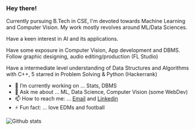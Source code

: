 ### Hey there!

<!--
**devi777/devi777** is a ✨ _special_ ✨ repository because its `README.md` (this file) appears on your GitHub profile.

Exploring Voice and Facial recognition these days.  -->

Currently pursuing B.Tech in CSE, I'm devoted towards Machine Learning and Computer Vision. My work mostly revolves around ML/Data Sciences. 

Have a keen interest in AI and its applications. 

Have some exposure in Computer Vision, App development and DBMS. Follow graphic designing, audio editing/production (FL Studio)

Have a intermediate level understanding of Data Structures and Algorithms with C++, 5 starred in Problem Solving & Python (Hackerrank) 

- 🔭 I’m currently working on ... Stats, DBMS
- 💬 Ask me about ... ML, Data Science, Computer Vision (some WebDev)
- 📫 How to reach me: ... [Email](devansh007kaushik@gmail.com) and [Linkedin](https://www.linkedin.com/in/devanshkaushik/)
- ⚡ Fun fact: ... love EDMs and football


![Github stats](https://github-readme-stats.vercel.app/api?username=devi777)
